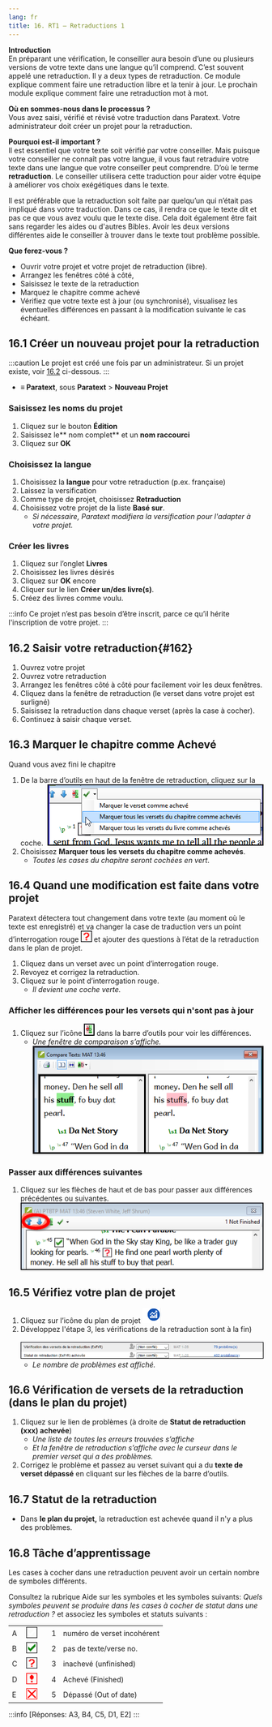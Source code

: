 ```yaml
---
lang: fr
title: 16. RT1 – Retraductions 1
---
```

**Introduction**  
En préparant une vérification, le conseiller aura besoin d’une ou plusieurs versions de votre texte dans une langue qu’il comprend. C’est souvent appelé une retraduction. Il y a deux types de retraduction. Ce module explique comment faire une retraduction libre et la tenir à jour. Le prochain module explique comment faire une retraduction mot à mot.

**Où en sommes-nous dans le processus ?**  
Vous avez saisi, vérifié et révisé votre traduction dans Paratext. Votre administrateur doit créer un projet pour la retraduction.

**Pourquoi est-il important ?**  
Il est essentiel que votre texte soit vérifié par votre conseiller. Mais puisque votre conseiller ne connaît pas votre langue, il vous faut retraduire votre texte dans une langue que votre conseiller peut comprendre. D’où le terme **retraduction**. Le conseiller utilisera cette traduction pour aider votre équipe à améliorer vos choix exégétiques dans le texte.

Il est préférable que la retraduction soit faite par quelqu’un qui n’était pas impliqué dans votre traduction. Dans ce cas, il rendra ce que le texte dit et pas ce que vous avez voulu que le texte dise. Cela doit également être fait sans regarder les aides ou d'autres Bibles. Avoir les deux versions différentes aide le conseiller à trouver dans le texte tout problème possible.



**Que ferez-vous ?**  
-  Ouvrir votre projet et votre projet de retraduction (libre).
-  Arrangez les fenêtres côté à côté,
-  Saisissez le texte de la retraduction
-  Marquez le chapitre comme achevé
-  Vérifiez que votre texte est à jour (ou synchronisé), visualisez les éventuelles différences en passant à la modification suivante le cas échéant.

## 16.1 Créer un nouveau projet pour la retraduction

:::caution
Le projet est créé une fois par un administrateur. Si un projet existe, voir [16.2](#162) ci-dessous. 
:::

- **≡ Paratext**, sous **Paratext** \> **Nouveau Projet**

### Saisissez les noms du projet
1. Cliquez sur le bouton **Édition**
2. Saisissez le** nom complet** et un **nom raccourci**
3. Cliquez sur **OK**

### Choisissez la langue
1. Choisissez la **langue** pour votre retraduction (p.ex. française)
5. Laissez la versification
6. Comme type de projet, choisissez **Retraduction** 
7. Choisissez votre projet de la liste **Basé sur**.  
   - *Si nécessaire, Paratext modifiera la versification pour l'adapter à votre projet.*

### Créer les livres
1. Cliquez sur l’onglet **Livres**
2.  Choisissez les livres désirés
3.  Cliquez sur **OK** encore
4.  Cliquer sur le lien **Créer un/des livre(s)**.
5.  Créez des livres comme voulu.

:::info
Ce projet n’est pas besoin d’être inscrit, parce ce qu’il hérite l'inscription de votre projet.
:::

## 16.2 Saisir votre retraduction{#162}

1. Ouvrez votre projet
1. Ouvrez votre retraduction
1. Arrangez les fenêtres côté à côté pour facilement voir les deux fenêtres.
1. Cliquez dans la fenêtre de retraduction (le verset dans votre projet est surligné)
1. Saisissez la retraduction dans chaque verset (après la case à cocher).
1. Continuez à saisir chaque verset.

## 16.3 Marquer le chapitre comme Achevé

Quand vous avez fini le chapitre
1. De la barre d’outils en haut de la fenêtre de retraduction, cliquez sur la coche.
  ![](../media/fa91cc9ca5da7849a9d3521c106974f4.png)
1. Choisissez **Marquer tous les versets du chapitre comme achevés**.  
   -  *Toutes les cases du chapitre seront cochées en vert*.

## 16.4 Quand une modification est faite dans votre projet

Paratext détectera tout changement dans votre texte (au moment où le texte est enregistré) et va changer la case de traduction vers un point d’interrogation rouge ![](../media/fd2a2899133a5e6932581c91e4a3f0e3.png) et ajouter des questions à l’état de la retraduction dans le plan de projet.

1. Cliquez dans un verset avec un point d’interrogation rouge.
1. Revoyez et corrigez la retraduction.
1. Cliquez sur le point d’interrogation rouge.  
   -  *Il devient une coche verte.*

### Afficher les différences pour les versets qui n'sont pas à jour
1. Cliquez sur l’icône ![](../media/5b9af43b92e2984dfe2614a1d297c3dd.png) dans la barre d’outils pour voir les différences.  
    -  *Une fenêtre de comparaison s’affiche.*
    ![](../media/4c4861961bdc6b29ac2b12df524933af.png)

### Passer aux différences suivantes
1. Cliquez sur les flèches de haut et de bas pour passer aux différences précédentes ou suivantes.
    ![](../media/66e34d402a20c35065e728c76462356f.png)

## 16.5 Vérifiez votre plan de projet

1. Cliquez sur l’icône du plan de projet ![](../media/d4f73d4e85851f0a7038bdd7f203d5f5.png)
1. Développez l'étape 3, les vérifications de la retraduction sont à la fin)  
   ![](../media/51e432962bdc525142b1e8b23fec5ebe.png)  
     -  *Le nombre de problèmes est affiché.*

## 16.6 Vérification de versets de la retraduction (dans le plan du projet)

1. Cliquez sur le lien de problèmes (à droite de **Statut de retraduction (xxx) achevée**)  
     -  *Une liste de toutes les erreurs trouvées s’affiche*
     - *Et la fenêtre de retraduction s’affiche avec le curseur dans le premier verset qui a des problèmes.*
1. Corrigez le problème et passez au verset suivant qui a du **texte de verset dépassé** en cliquant sur les flèches de la barre d’outils.
 

## 16.7 Statut de la retraduction 

- Dans **le plan du projet,** la retraduction est achevée quand il n'y a plus des problèmes.

## 16.8 Tâche d’apprentissage

Les cases à cocher dans une retraduction peuvent avoir un certain nombre de symboles différents.

Consultez la rubrique Aide sur les symboles et les symboles suivants: *Quels symboles peuvent se produire dans les cases à cocher de statut dans une retraduction ?* et associez les symboles et statuts suivants :

| | | | |  |
|---|-------------------------------------------------|---|---|-----------------------------|
| A | ![](../media/09b61c5c6d378fe5eb55993803e9fa62.png) |   | 1 | numéro de verset incohérent |
| B | ![](../media/137adc925e0bf657c630c10699ddc5f8.png) |   | 2 | pas de texte/verse no.      |
| C | ![](../media/82d0c3ada1245233d0d5fe0b4e650e44.png) |   | 3 | inachevé (unfinished)       |
| D | ![](../media/0cfc20f7ce5ae319c3aeb941e70fa482.png) |   | 4 | Achevé (Finished)           |
| E | ![](../media/aeb91707fa743aa95460a958d7f7f8f4.png) |   | 5 | Dépassé (Out of date)       |


:::info
[Réponses: A3, B4, C5, D1, E2]
:::
